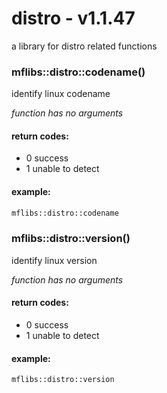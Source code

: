 # distro - v1.1.47
a library for distro related functions


### mflibs::distro::codename()

identify linux codename

*function has no arguments*

#### return codes:

- 0 success
- 1 unable to detect

#### example:

```bash
mflibs::distro::codename
```

### mflibs::distro::version()

identify linux version

*function has no arguments*

#### return codes:

- 0 success
- 1 unable to detect

#### example:

```bash
mflibs::distro::version
```


